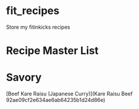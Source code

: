# fit_recipes
Store my fitinkicks recipes

# Recipe Master List 

# Savory 
[Beef Kare Raisu (Japanese Curry)](Kare Raisu Beef 92ae09cf2e634ae6ab64235b1d24d86e)

